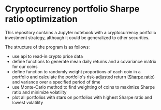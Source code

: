 # Cryptocurrency portfolio Sharpe ratio optimization
This repository contains a Jupyter notebook with a cryptocurrency portfolio investment strategy, although it could be generalized to other securities. 
 
The structure of the program is as follows:
- use api to read-in crypto price data 
- define functions to generate mean daily returns and a covariance matrix for our coins
- define function to randomly weight proportions of each coin in a portfolio and calculate the portfolio's risk-adjusted return ([Sharpe ratio](https://en.wikipedia.org/wiki/Sharpe_ratio)) and variance over a specified period of time
- use Monte-Carlo method to find weighting of coins to maximize Sharpe ratio and minimize volatility 
- plot all portfolios with stars on portfolios with highest Sharpe ratio and lowest volatility


